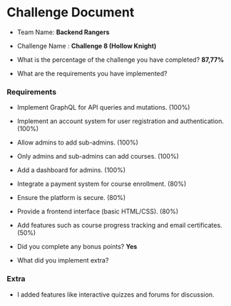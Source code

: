 # Challenge Document

- Team Name: **Backend Rangers**
- Challenge Name : **Challenge 8 (Hollow Knight)**

- What is the percentage of the challenge you have completed? **87,77%**

- What are the requirements you have implemented?

### Requirements

-  Implement GraphQL for API queries and mutations. (100%)
- Implement an account system for user registration and authentication. (100%)
- Allow admins to add sub-admins. (100%)
- Only admins and sub-admins can add courses. (100%)
- Add a dashboard for admins. (100%)
- Integrate a payment system for course enrollment. (80%)
- Ensure the platform is secure. (80%)
- Provide a frontend interface (basic HTML/CSS). (80%)
- Add features such as course progress tracking and email certificates. (50%)


- Did you complete any bonus points? **Yes**

- What did you implement extra?

### Extra

- I added features like interactive quizzes and forums for discussion.
